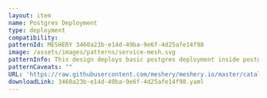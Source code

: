 ```yaml
---
layout: item
name: Postgres Deployment
type: deployment
compatibility: 
patternId: MESHERY 3460a23b-e14d-49ba-9e6f-4d25afe14f98
image: /assets/images/patterns/service-mesh.svg
patternInfo: This design deploys basic postgres deployment inside postgres namespace
patternCaveats: ""
URL: 'https://raw.githubusercontent.com/meshery/meshery.io/master/catalog/3460a23b-e14d-49ba-9e6f-4d25afe14f98.yaml'
downloadLink: 3460a23b-e14d-49ba-9e6f-4d25afe14f98.yaml
---
```


